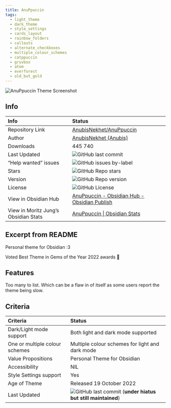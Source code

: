 ```yaml
---
title: AnuPpuccin
tags:
  - light_theme
  - dark_theme
  - style_settings
  - cards_layout
  - rainbow_folders
  - callouts
  - alternate_checkboxes
  - multiple_colour_schemes
  - catppuccin
  - gruvbox
  - atom
  - everforest
  - old_but_gold
---
```


<img alt="AnuPpuccin Theme Screenshot" src="https://raw.githubusercontent.com/AnubisNekhet/AnuPpuccin/refs/heads/main/assets/gh-preview.webp">

## Info

| Info                                 | Status                                                                                                                                                                                                           |
| :----------------------------------- | :--------------------------------------------------------------------------------------------------------------------------------------------------------------------------------------------------------------- |
| Repository Link                      | [AnubisNekhet/AnuPpuccin](https://github.com/AnubisNekhet/AnuPpuccin)                                                                                                                                            |
| Author                               | [AnubisNekhet (Anubis)](https://github.com/AnubisNekhet)                                                                                                                                                         |
| Downloads                            | 445 740                                                                                                                                                                                                          |
| Last Updated                         | <img alt="GitHub last commit" src="https://img.shields.io/github/last-commit/AnubisNekhet/AnuPpuccin?color=573E7A&amp;label=last%20update&amp;logo=github&amp;style=for-the-badge" referrerpolicy="no-referrer"> |
| “Help wanted” issues                 | <img alt="GitHub issues by-label" src="https://img.shields.io/github/issues/AnubisNekhet/AnuPpuccin/help%20wanted?color=573E7A&amp;logo=github&amp;style=for-the-badge" referrerpolicy="no-referrer">            |
| Stars                                | <img alt="GitHub Repo stars" src="https://img.shields.io/github/stars/AnubisNekhet/AnuPpuccin?color=573E7A&amp;logo=github&amp;style=for-the-badge" referrerpolicy="no-referrer">                                |
| Version                              | <img alt="GitHub Repo version" src="https://img.shields.io/github/v/release/AnubisNekhet/AnuPpuccin?color=573E7A&amp;logo=github&amp;style=for-the-badge&sort=semver" referrerpolicy="no-referrer">              |
| License                              | <img alt="GitHub License" src="https://img.shields.io/github/license/AnubisNekhet/AnuPpuccin?style=for-the-badge" referrerpolicy="noreferrer">                                                                   |
| View in Obsidian Hub                 | [AnuPpuccin \- Obsidian Hub \- Obsidian Publish](https://publish.obsidian.md/hub/02+-+Community+Expansions/02.05+All+Community+Expansions/Themes/AnuPpuccin)                                                     |
| View in Moritz Jung’s Obsidian Stats | [AnuPpuccin \| Obsidian Stats](https://www.moritzjung.dev/obsidian-stats/themes/anuppuccin/)                                                                                                                     |

## Excerpt from README

Personal theme for Obsidian :3

Voted Best Theme in Gems of the Year 2022 awards 🎉

## Features

Too many to list. Which can be a flaw in of itself as some users report the theme being slow.

## Criteria

| Criteria                       | Status                                                                                                                                                                                                                                                   |
| :----------------------------- | :------------------------------------------------------------------------------------------------------------------------------------------------------------------------------------------------------------------------------------------------------- |
| Dark/Light mode support        | Both light and dark mode supported                                                                                                                                                                                                                       |
| One or multiple colour schemes | Multiple colour schemes for light and dark mode                                                                                                                                                                                                          |
| Value Propositions             | Personal Theme for Obsidian                                                                                                                                                                                                                              |
| Accessibility                  | NIL                                                                                                                                                                                                                                                      |
| Style Settings support         | Yes                                                                                                                                                                                                                                                      |
| Age of Theme                   | Released 19 October 2022                                                                                                                                                                                                                                 |
| Last Updated                   | <img alt="GitHub last commit" src="https://img.shields.io/github/last-commit/AnubisNekhet/AnuPpuccin?color=573E7A&amp;label=last%20update&amp;logo=github&amp;style=for-the-badge" referrerpolicy="no-referrer"> (**under hiatus but still maintained**) |
